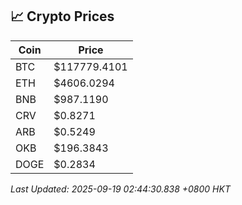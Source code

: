 ## 📈 Crypto Prices

| Coin | Price |
| ---- | ----- |
| BTC | $117779.4101 |
| ETH | $4606.0294 |
| BNB | $987.1190 |
| CRV | $0.8271 |
| ARB | $0.5249 |
| OKB | $196.3843 |
| DOGE | $0.2834 |

_Last Updated: 2025-09-19 02:44:30.838 +0800 HKT_